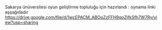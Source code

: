 Sakarya ünüversitesi oyun geliştirme topluluğu için hazırlandı : oynama linki aşşağıdadır 
https://drive.google.com/file/d/1wcEPACM_ABOoZzFFH9qoZjfkSfh7W7Ry/view?usp=sharing

